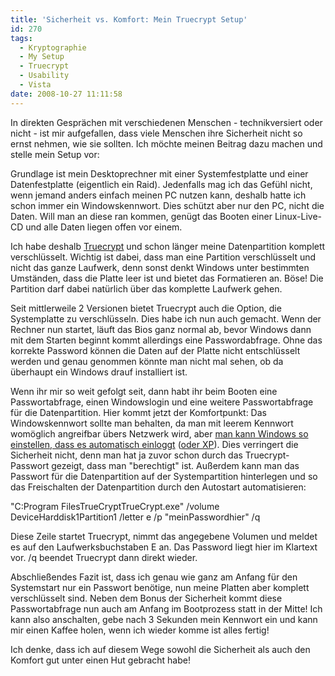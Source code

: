 ```yaml
---
title: 'Sicherheit vs. Komfort: Mein Truecrypt Setup'
id: 270
tags:
  - Kryptographie
  - My Setup
  - Truecrypt
  - Usability
  - Vista
date: 2008-10-27 11:11:58
---
```


In direkten Gesprächen mit verschiedenen Menschen - technikversiert oder nicht - ist mir aufgefallen, dass viele Menschen ihre Sicherheit nicht so ernst nehmen, wie sie sollten. Ich möchte meinen Beitrag dazu machen und stelle mein Setup vor:

Grundlage ist mein Desktoprechner mit einer Systemfestplatte und einer Datenfestplatte (eigentlich ein Raid). Jedenfalls mag ich das Gefühl nicht, wenn jemand anders einfach meinen PC nutzen kann, deshalb hatte ich schon immer ein Windowskennwort. Dies schützt aber nur den PC, nicht die Daten. Will man an diese ran kommen, genügt das Booten einer Linux-Live-CD und alle Daten liegen offen vor einem.

Ich habe deshalb [Truecrypt](http://www.truecrypt.org/) und schon länger meine Datenpartition komplett verschlüsselt. Wichtig ist dabei, dass man eine Partition verschlüsselt und nicht das ganze Laufwerk, denn sonst denkt Windows unter bestimmten Umständen, dass die Platte leer ist und bietet das Formatieren an. Böse! Die Partition darf dabei natürlich über das komplette Laufwerk gehen.

Seit mittlerweile 2 Versionen bietet Truecrypt auch die Option, die Systemplatte zu verschlüsseln. Dies habe ich nun auch gemacht. Wenn der Rechner nun startet, läuft das Bios ganz normal ab, bevor Windows dann mit dem Starten beginnt kommt allerdings eine Passwordabfrage. Ohne das korrekte Password können die Daten auf der Platte nicht entschlüsselt werden und genau genommen könnte man nicht mal sehen, ob da überhaupt ein Windows drauf installiert ist.

Wenn ihr mir so weit gefolgt seit, dann habt ihr beim Booten eine Passwortabfrage, einen Windowslogin und eine weitere Passwortabfrage für die Datenpartition. Hier kommt jetzt der Komfortpunkt: Das Windowskennwort sollte man behalten, da man mit leerem Kennwort womöglich angreifbar übers Netzwerk wird, aber [man kann Windows so einstellen, dass es automatisch einloggt](http://www.tippscout.de/windows-vista-automatisch-anmelden_tipp_3640.html) ([oder XP](http://www.windows-tweaks.info/html/anmeldung.html)). Dies verringert die Sicherheit nicht, denn man hat ja zuvor schon durch das Truecrypt-Passwort gezeigt, dass man "berechtigt" ist. Außerdem kann man das Passwort für die Datenpartition auf der Systempartition hinterlegen und so das Freischalten der Datenpartition durch den Autostart automatisieren:

"C:Program FilesTrueCryptTrueCrypt.exe" /volume DeviceHarddisk1Partition1 /letter e /p "meinPasswordhier" /q

Diese Zeile startet Truecrypt, nimmt das angegebene Volumen und meldet es auf den Laufwerksbuchstaben E an. Das Password liegt hier im Klartext vor. /q beendet Truecrypt dann direkt wieder.

Abschließendes Fazit ist, dass ich genau wie ganz am Anfang für den Systemstart nur ein Passwort benötige, nun meine Platten aber komplett verschlüsselt sind. Neben dem Bonus der Sicherheit kommt diese Passwortabfrage nun auch am Anfang im Bootprozess statt in der Mitte! Ich kann also anschalten, gebe nach 3 Sekunden mein Kennwort ein und kann mir einen Kaffee holen, wenn ich wieder komme ist alles fertig!

Ich denke, dass ich auf diesem Wege sowohl die Sicherheit als auch den Komfort gut unter einen Hut gebracht habe!